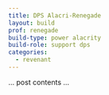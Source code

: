 ```yaml
---
title: DPS Alacri-Renegade
layout: build
prof: renegade
build-type: power alacrity
build-role: support dps
categories:
  - revenant
---
```


… post contents …